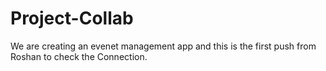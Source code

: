 # Project-Collab

We are creating an evenet management app and this is the first push from Roshan to check the Connection. 